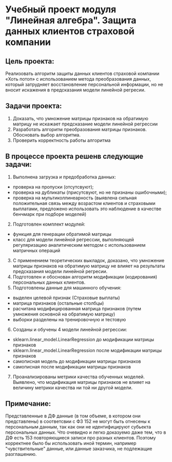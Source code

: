 # Учебный проект модуля "Линейная алгебра". Защита данных клиентов страховой компании
## Цель проекта: 
Реализовать алгоритм защиты данных клиентов страховой компании «Хоть потоп» с использованием метода преобразования данных, который затрудняет восстановление персональной информации, но не вносит искажения в предсказания модели линейной регресии.

## Задачи проекта:
1. Доказать, что умножение матрицы признаков на обратимую матрицу не искажает предсказание модели линейной регрессии
2. Разработать алгоритм преобразования матрицы признаков. Обосновать выбор алгоритма.
3. Проверить корректность работы алгоритма


## В процессе проекта решенв следующие задачи:

1. Выполнена загрузка и предобработка данных:
- проверка на пропуски (отсутсвуют);
- проверка на дубликаты (присутсвуют, но не признаны ошибочными);
- проверка на мультиколлинеарность (выявлена сильная положительная связь между возрастом клиентов и страховыми выплатами, предложено использовать это наблюдение в качестве бенчмарк при подборе моделей)
2. Подготовлен комплект модулей:
- функция для генерации обратимой матрицы
- класс для модели линейной регрессии, выполняющей регуляризацию аналитическим методом с использованием матричных операций
3. С применением теоретических выкладок, доказано, что умножение матрицы признаков на обратимую матрицу не влияет на результаты предсказания модели линейной регресии.
4. Подготовлен и обоснован алгоритм модификации (кодирования) персональных данных клиентов.
5. Подготовлены данные для машинного обучения:
- выделен целевой признак (Страховые выплаты)
- матрица признаков (остальные столбцы)
- расчитана модифицированная матрица признаков (путем умножения основной на обратимую матрицу)
- выборки разделены на тренировочную и тестовую
6. Созданы и обучены 4 модели линейной регрессии:
- sklearn.linear_model.LinearRegression до модификации матрицы признаков
- sklearn.linear_model.LinearRegression после модификации матрицы признаков
- самописная модель до модификации матрицы признаков
- самописная после модификации матрицы признаков
7. Проанализированы метрики качества обученных моделей. Выявлено, что модификация матрицы признаков не влияет на величину метрики качества ни той ни другой модели.

## Примечание:
Представленные в ДФ данные (в том объеме, в котором они представлены) в соответсвии с ФЗ 152 не могут быть отнесены к персональным данным, так как они не идентифицируют субьекта персональных данных. Что очевидно и легко доказуемо даже тем, что в ДФ есть 153 повторяющиеся записи про разных клиентов. Поэтому корректнее было бы использовать иной термин, например "чувствительные" данные, или данные заказчика, не подлежащие разглашению.

